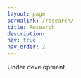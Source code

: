 ```yaml
---
layout: page
permalink: /research/
title: Research
description: 
nav: true
nav_order: 2
---
```


Under development.